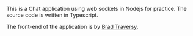 This is a Chat application using web sockets in Nodejs for practice. The source code is written in Typescript.



The front-end of the application is by [Brad Traversy](https://github.com/bradtraversy "Brad Traversy").

